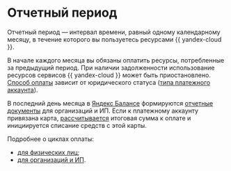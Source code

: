 # Отчетный период

Отчетный период — интервал времени, равный одному календарному месяцу, в течение которого вы пользуетесь ресурсами {{ yandex-cloud }}.

В начале каждого месяца вы обязаны оплатить ресурсы, потребленные за предыдущий период. При наличии задолженности использование ресурсов сервисов {{ yandex-cloud }} может быть приостановлено. [Способ оплаты](../payment/index.md) зависит от юридического статуса ([типа платежного аккаунта](billing-account.md#ba-types)).

В последний день месяца в [Яндекс Балансе](https://balance.yandex.ru/) формируются [отчетные документы](../payment/documents.md) для организаций и ИП. Если к платежному аккаунту привязана карта, [рассчитывается](../payment/payment-methods-card-business.md#payment-amount) итоговая сумма к оплате и инициируется списание средств с этой карты.

Подробнее о циклах оплаты:
* [для физических лиц](../payment/billing-cycle-individual.md);
* [для организаций и ИП](../payment/billing-cycle-business.md).